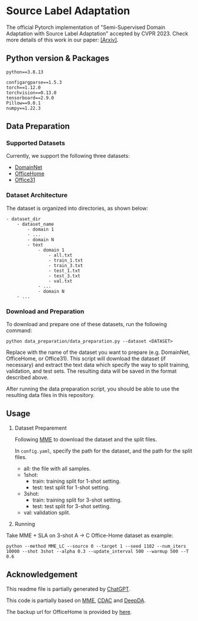 # Source Label Adaptation
The official Pytorch implementation of "Semi-Supervised Domain Adaptation with Source Label Adaptation" accepted by CVPR 2023. Check more details of this work in our paper: [[Arxiv]](https://arxiv.org/abs/2302.02335).

## Python version & Packages

`python==3.8.13`

```
configargparse==1.5.3
torch==1.12.0
torchvision==0.13.0
tensorboard==2.9.0
Pillow==9.0.1
numpy==1.22.3
```

## Data Preparation

### Supported Datasets

Currently, we support the following three datasets:

- [DomainNet](http://ai.bu.edu/M3SDA/)
- [OfficeHome](https://www.hemanthdv.org/officeHomeDataset.html)
- [Office31](https://faculty.cc.gatech.edu/~judy/domainadapt/)

### Dataset Architecture

The dataset is organized into directories, as shown below:

```
- dataset_dir
    - dataset_name
        - domain 1
        - ...
        - domain N
        - text
            - domain 1
                - all.txt
                - train_1.txt
                - train_3.txt
                - test_1.txt
                - test_3.txt
                - val.txt
            - ...
            - domain N
    - ...
```

### Download and Preparation

To download and prepare one of these datasets, run the following command:

```
python data_preparation/data_preparation.py --dataset <DATASET>
```

Replace <DATASET> with the name of the dataset you want to prepare (e.g. DomainNet, OfficeHome, or Office31). This script will download the dataset (if necessary) and extract the text data which specify the way to split training, validation, and test sets. The resulting data will be saved in the format described above.

After running the data preparation script, you should be able to use the resulting data files in this repository.


## Usage

1. Dataset Preparement
    
    Following [MME](https://github.com/VisionLearningGroup/SSDA_MME) to download the dataset and the split files.

    In `config.yaml`, specify the path for the dataset, and the path for the split files.
    - all: the file with all samples.
    - 1shot:
        - train: training split for 1-shot setting.
        - test: test split for 1-shot setting.
    - 3shot:
        - train: training split for 3-shot setting.
        - test: test split for 3-shot setting.
    - val: validation split.

2. Running

Take MME + SLA on 3-shot A -> C Office-Home dataset as example:

```
python --method MME_LC --source 0 --target 1 --seed 1102 --num_iters 10000 --shot 3shot --alpha 0.3 --update_interval 500 --warmup 500 --T 0.6
```

## Acknowledgement

This readme file is partially generated by [ChatGPT](https://chat.openai.com/chat).

This code is partially based on [MME](https://github.com/VisionLearningGroup/SSDA_MME), [CDAC](https://github.com/lijichang/CVPR2021-SSDA) and [DeepDA](https://github.com/jindongwang/transferlearning/tree/master/code/DeepDA).

The backup url for OfficeHome is provided by [here](https://github.com/jindongwang/transferlearning/blob/master/data/dataset.md#office-home).
